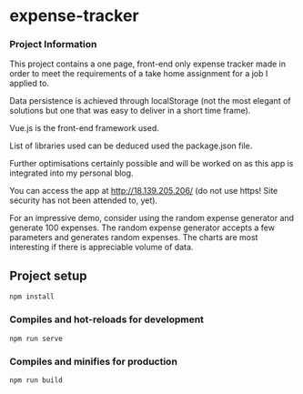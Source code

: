 # expense-tracker

### Project Information

This project contains a one page, front-end only expense tracker made in order to meet the requirements of a take home assignment for a job I applied to. 

Data persistence is achieved through localStorage (not the most elegant of solutions but one that was easy to deliver in a short time frame). 

Vue.js is the front-end framework used. 

List of libraries used can be deduced used the package.json file.

Further optimisations certainly possible and will be worked on as this app is integrated into my personal blog.

You can access the app at http://18.139.205.206/ (do not use https! Site security has not been attended to, yet).

For an impressive demo, consider using the random expense generator and generate 100 expenses. The random expense generator accepts a few parameters and generates random expenses. The charts are most interesting if there is appreciable volume of data.

## Project setup
```
npm install
```

### Compiles and hot-reloads for development
```
npm run serve
```

### Compiles and minifies for production
```
npm run build
```


